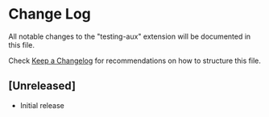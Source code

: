 # Change Log

All notable changes to the "testing-aux" extension will be documented in this file.

Check [Keep a Changelog](http://keepachangelog.com/) for recommendations on how to structure this file.

## [Unreleased]

- Initial release